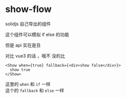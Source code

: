 # show-flow

solidjs 自己导出的组件

这个组件可以模拟 if else 的功能

但是 api 实在是丑

对比 vue3 的话 ，哦不 没的比

```tsx
<Show when={true} fallback={<div>show false</div>}>
  show true
</Show>
```

这里的 `when` 和 `if` 一样  
这个的 `fallback` 和  `else` 一样
